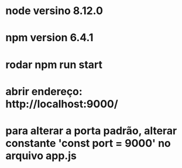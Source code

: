 # node versino 8.12.0
# npm version 6.4.1

# rodar npm run start

# abrir endereço: http://localhost:9000/

# para alterar a porta padrão, alterar constante 'const port = 9000' no arquivo app.js